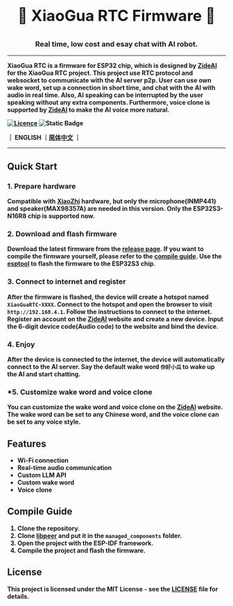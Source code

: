 <p align="center" style="font-size: 2.5em">
    <strong>🍉 XiaoGua RTC Firmware 🤖<strong>
</p>

<h3 align="center">  
Real time, low cost and esay chat with AI robot.
</h3>

---

XiaoGua RTC is a firmware for ESP32 chip, which is designed by [ZideAI](https://www.zideai.com) for the XiaoGua RTC project. This project use RTC protocol and websocket to communicate with the AI server p2p. User can use own wake word, set up a connection in short time, and chat with the AI with audio in real time. Also, AI speaking can be interrupted by the user speaking without any extra components. Furthermore, voice clone is supported by [ZideAI](https://www.zideai.com) to make the AI voice more natural.

[![Licence](https://img.shields.io/badge/License-MIT-blue)](https://github.com/LSimon95/XiaoGuaRTC/blob/main/LICENSE)
![Static Badge](https://img.shields.io/badge/Chip-ESP32S3-green)

｜ ENGLISH ｜[简体中文](README.md) ｜

---

## Quick Start

### 1. Prepare hardware
Compatible with [XiaoZhi](https://github.com/78/xiaozhi-esp32) hardware, but only the microphone(INMP441) and speaker(MAX98357A) are needed in this version. Only the ESP32S3-N16R8 chip is supported now.
### 2. Download and flash firmware
Download the latest firmware from the [release page](https://github.com/LSimon95/XiaoGuaRTC/releases). If you want to compile the firmware yourself, please refer to the [compile guide](#compile-guide). Use the [esptool](https://docs.espressif.com/projects/esp-test-tools/zh_CN/latest/esp32/production_stage/tools/flash_download_tool.html) to flash the firmware to the ESP32S3 chip. 
### 3. Connect to internet and register
After the firmware is flashed, the device will create a hotspot named `XiaoGuaRTC-XXXX`. Connect to the hotspot and open the browser to visit `http://192.168.4.1`. Follow the instructions to connect to the internet.
Register an account on the [ZideAI](https://www.zideai.com) website and create a new device. Input the 6-digit device code(Audio code) to the website and bind the device.
### 4. Enjoy
After the device is connected to the internet, the device will automatically connect to the AI server. Say the default wake word `你好小瓜` to wake up the AI and start chatting.
### *5. Customize wake word and voice clone
You can customize the wake word and voice clone on the [ZideAI](https://www.zideai.com) website. The wake word can be set to any Chinese word, and the voice clone can be set to any voice style.

## Features
- Wi-Fi connection
- Real-time audio communication
- Custom LLM API
- Custom wake word
- Voice clone

## Compile Guide
1. Clone the repository.
2. Clone [libpeer](https://github.com/sepfy/libpeer) and put it in the `managed_components` folder.
3. Open the project with the ESP-IDF framework.
4. Compile the project and flash the firmware.

## License
This project is licensed under the MIT License - see the [LICENSE](LICENSE) file for details.